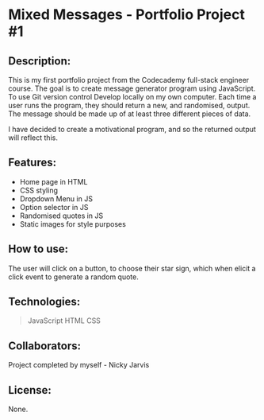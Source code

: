 # Mixed Messages - Portfolio Project #1


## Description: 
This is my first portfolio project from the Codecademy full-stack engineer course. 
The goal is to create message generator program using JavaScript.
To use Git version control
Develop locally on my own computer.
Each time a user runs the program, they should return a new, and randomised, output.
The message should be made up of at least three different pieces of data.

I have decided to create a motivational program, and so the returned output will reflect this.


## Features:
- Home page in HTML
- CSS styling
- Dropdown Menu in JS
- Option selector in JS
- Randomised quotes in JS
- Static images for style purposes


## How to use:
The user will click on a button, to choose their star sign, which when elicit a click event to generate a random quote.


## Technologies:
> JavaScript
> HTML
> CSS


## Collaborators:
Project completed by myself - Nicky Jarvis


## License:
None.
